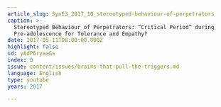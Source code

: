 ```yaml
---
article_slug: SynE3_2017_10_stereotyped-behaviour-of-perpetrators
caption: >-
  Stereotyped Behaviour of Perpetrators: “Critical Period” during
  Pre-adolescence for Tolerance and Empathy?
date: 2017-05-11T08:00:00.000Z
highlight: false
id: yAdP6ryaaGs
index: 0
issue: content/issues/brains-that-pull-the-triggers.md
language: English
type: youtube
years: 2017

---
```


